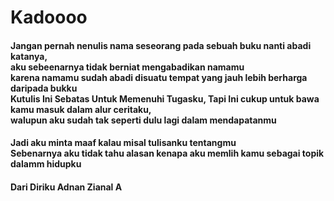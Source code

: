 # Kadoooo

#### Jangan pernah nenulis nama seseorang pada sebuah buku nanti abadi katanya,<br> aku sebeenarnya tidak berniat mengabadikan namamu <br>karena namamu sudah abadi disuatu tempat yang jauh lebih berharga daripada bukku <br> Kutulis Ini Sebatas Untuk Memenuhi Tugasku, Tapi Ini cukup untuk bawa kamu masuk dalam alur ceritaku,<br> walupun aku sudah tak seperti dulu lagi dalam mendapatanmu 

#### Jadi aku minta maaf kalau misal tulisanku tentangmu  <br> Sebenarnya aku tidak tahu alasan kenapa aku memlih kamu sebagai topik dalamm hidupku 

#### Dari Diriku  Adnan Zianal A
